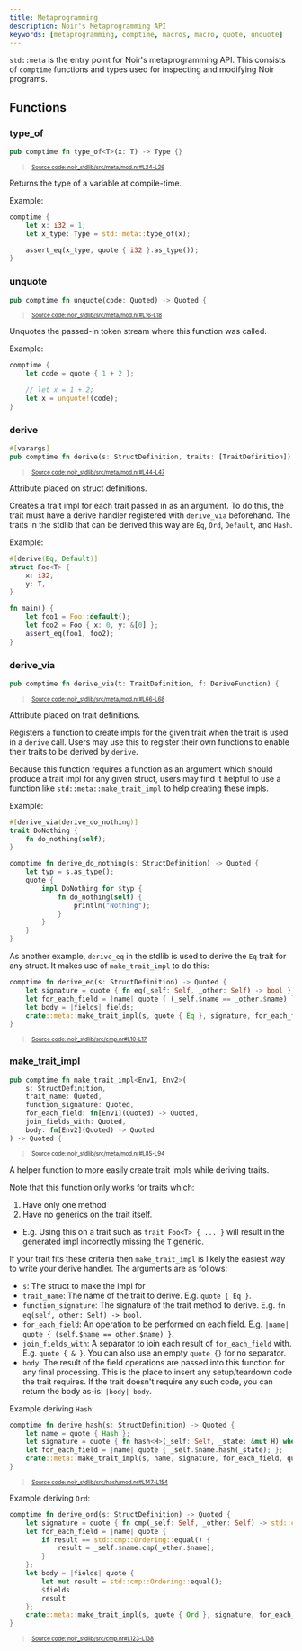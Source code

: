 ```yaml
---
title: Metaprogramming
description: Noir's Metaprogramming API
keywords: [metaprogramming, comptime, macros, macro, quote, unquote]
---
```


`std::meta` is the entry point for Noir's metaprogramming API. This consists of `comptime` functions
and types used for inspecting and modifying Noir programs.

## Functions

### type_of

```rust title="type_of" showLineNumbers 
pub comptime fn type_of<T>(x: T) -> Type {}
```
> <sup><sub><a href="https://github.com/noir-lang/noir/blob/master/noir_stdlib/src/meta/mod.nr#L24-L26" target="_blank" rel="noopener noreferrer">Source code: noir_stdlib/src/meta/mod.nr#L24-L26</a></sub></sup>


Returns the type of a variable at compile-time.

Example:
```rust
comptime {
    let x: i32 = 1;
    let x_type: Type = std::meta::type_of(x);

    assert_eq(x_type, quote { i32 }.as_type());
}
```

### unquote

```rust title="unquote" showLineNumbers 
pub comptime fn unquote(code: Quoted) -> Quoted {
```
> <sup><sub><a href="https://github.com/noir-lang/noir/blob/master/noir_stdlib/src/meta/mod.nr#L16-L18" target="_blank" rel="noopener noreferrer">Source code: noir_stdlib/src/meta/mod.nr#L16-L18</a></sub></sup>


Unquotes the passed-in token stream where this function was called.

Example:
```rust
comptime {
    let code = quote { 1 + 2 };

    // let x = 1 + 2;
    let x = unquote!(code);
}
```

### derive

```rust title="derive" showLineNumbers 
#[varargs]
pub comptime fn derive(s: StructDefinition, traits: [TraitDefinition]) -> Quoted {
```
> <sup><sub><a href="https://github.com/noir-lang/noir/blob/master/noir_stdlib/src/meta/mod.nr#L44-L47" target="_blank" rel="noopener noreferrer">Source code: noir_stdlib/src/meta/mod.nr#L44-L47</a></sub></sup>


Attribute placed on struct definitions.

Creates a trait impl for each trait passed in as an argument.
To do this, the trait must have a derive handler registered
with `derive_via` beforehand. The traits in the stdlib that
can be derived this way are `Eq`, `Ord`, `Default`, and `Hash`.

Example:
```rust
#[derive(Eq, Default)]
struct Foo<T> {
    x: i32,
    y: T,
}

fn main() {
    let foo1 = Foo::default();
    let foo2 = Foo { x: 0, y: &[0] };
    assert_eq(foo1, foo2);
}
```

### derive_via

```rust title="derive_via_signature" showLineNumbers 
pub comptime fn derive_via(t: TraitDefinition, f: DeriveFunction) {
```
> <sup><sub><a href="https://github.com/noir-lang/noir/blob/master/noir_stdlib/src/meta/mod.nr#L66-L68" target="_blank" rel="noopener noreferrer">Source code: noir_stdlib/src/meta/mod.nr#L66-L68</a></sub></sup>


Attribute placed on trait definitions.

Registers a function to create impls for the given trait
when the trait is used in a `derive` call. Users may use
this to register their own functions to enable their traits
to be derived by `derive`.

Because this function requires a function as an argument which
should produce a trait impl for any given struct, users may find
it helpful to use a function like `std::meta::make_trait_impl` to
help creating these impls.

Example:
```rust
#[derive_via(derive_do_nothing)]
trait DoNothing {
    fn do_nothing(self);
}

comptime fn derive_do_nothing(s: StructDefinition) -> Quoted {
    let typ = s.as_type();
    quote {
        impl DoNothing for $typ {
            fn do_nothing(self) {
                println("Nothing");
            }
        }
    }
}
```

As another example, `derive_eq` in the stdlib is used to derive the `Eq`
trait for any struct. It makes use of `make_trait_impl` to do this:

```rust title="derive_eq" showLineNumbers 
comptime fn derive_eq(s: StructDefinition) -> Quoted {
    let signature = quote { fn eq(_self: Self, _other: Self) -> bool };
    let for_each_field = |name| quote { (_self.$name == _other.$name) };
    let body = |fields| fields;
    crate::meta::make_trait_impl(s, quote { Eq }, signature, for_each_field, quote { & }, body)
}
```
> <sup><sub><a href="https://github.com/noir-lang/noir/blob/master/noir_stdlib/src/cmp.nr#L10-L17" target="_blank" rel="noopener noreferrer">Source code: noir_stdlib/src/cmp.nr#L10-L17</a></sub></sup>


### make_trait_impl

```rust title="make_trait_impl" showLineNumbers 
pub comptime fn make_trait_impl<Env1, Env2>(
    s: StructDefinition,
    trait_name: Quoted,
    function_signature: Quoted,
    for_each_field: fn[Env1](Quoted) -> Quoted,
    join_fields_with: Quoted,
    body: fn[Env2](Quoted) -> Quoted
) -> Quoted {
```
> <sup><sub><a href="https://github.com/noir-lang/noir/blob/master/noir_stdlib/src/meta/mod.nr#L85-L94" target="_blank" rel="noopener noreferrer">Source code: noir_stdlib/src/meta/mod.nr#L85-L94</a></sub></sup>


A helper function to more easily create trait impls while deriving traits.

Note that this function only works for traits which:
1. Have only one method
2. Have no generics on the trait itself.
  - E.g. Using this on a trait such as `trait Foo<T> { ... }` will result in the
    generated impl incorrectly missing the `T` generic.

If your trait fits these criteria then `make_trait_impl` is likely the easiest
way to write your derive handler. The arguments are as follows:

- `s`: The struct to make the impl for
- `trait_name`: The name of the trait to derive. E.g. `quote { Eq }`.
- `function_signature`: The signature of the trait method to derive. E.g. `fn eq(self, other: Self) -> bool`.
- `for_each_field`: An operation to be performed on each field. E.g. `|name| quote { (self.$name == other.$name) }`.
- `join_fields_with`: A separator to join each result of `for_each_field` with.
  E.g. `quote { & }`. You can also use an empty `quote {}` for no separator.
- `body`: The result of the field operations are passed into this function for any final processing.
  This is the place to insert any setup/teardown code the trait requires. If the trait doesn't require
  any such code, you can return the body as-is: `|body| body`.

Example deriving `Hash`:

```rust title="derive_hash" showLineNumbers 
comptime fn derive_hash(s: StructDefinition) -> Quoted {
    let name = quote { Hash };
    let signature = quote { fn hash<H>(_self: Self, _state: &mut H) where H: std::hash::Hasher };
    let for_each_field = |name| quote { _self.$name.hash(_state); };
    crate::meta::make_trait_impl(s, name, signature, for_each_field, quote {}, |fields| fields)
}
```
> <sup><sub><a href="https://github.com/noir-lang/noir/blob/master/noir_stdlib/src/hash/mod.nr#L147-L154" target="_blank" rel="noopener noreferrer">Source code: noir_stdlib/src/hash/mod.nr#L147-L154</a></sub></sup>


Example deriving `Ord`:

```rust title="derive_ord" showLineNumbers 
comptime fn derive_ord(s: StructDefinition) -> Quoted {
    let signature = quote { fn cmp(_self: Self, _other: Self) -> std::cmp::Ordering };
    let for_each_field = |name| quote {
        if result == std::cmp::Ordering::equal() {
            result = _self.$name.cmp(_other.$name);
        }
    };
    let body = |fields| quote {
        let mut result = std::cmp::Ordering::equal();
        $fields
        result
    };
    crate::meta::make_trait_impl(s, quote { Ord }, signature, for_each_field, quote {}, body)
}
```
> <sup><sub><a href="https://github.com/noir-lang/noir/blob/master/noir_stdlib/src/cmp.nr#L123-L138" target="_blank" rel="noopener noreferrer">Source code: noir_stdlib/src/cmp.nr#L123-L138</a></sub></sup>

